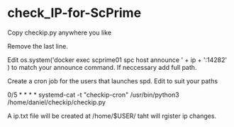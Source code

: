 # check_IP-for-ScPrime
Copy checkip.py anywhere you like

Remove the last line.

Edit  os.system('docker exec scprime01 spc host announce ' + ip + ':14282' ) to match your announce command. If neccessary add full path.

Create a cron job for the users that launches spd. Edit to suit your paths

0/5 * * * * systemd-cat -t "checkip-cron" /usr/bin/python3 /home/daniel/checkip/checkip.py

A ip.txt file will be created at /home/$USER/ taht will rgister ip changes.

